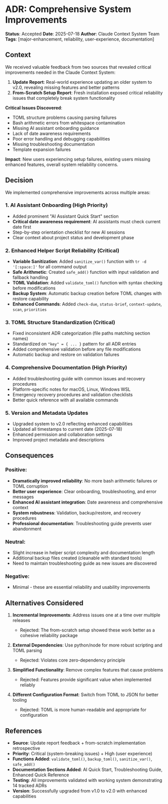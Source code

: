 # ADR: Comprehensive System Improvements

**Status**: Accepted
**Date**: 2025-07-18
**Author**: Claude Context System Team
**Tags**: [major-enhancement, reliability, user-experience, documentation]

## Context

We received valuable feedback from two sources that revealed critical improvements needed in the Claude Context System:

1. **Update Report**: Real-world experience updating an older system to v2.0, revealing missing features and better patterns
2. **From-Scratch Setup Report**: Fresh installation exposed critical reliability issues that completely break system functionality

**Critical Issues Discovered**:
- TOML structure problems causing parsing failures
- Bash arithmetic errors from whitespace contamination
- Missing AI assistant onboarding guidance
- Lack of date awareness requirements
- Poor error handling and debugging capabilities
- Missing troubleshooting documentation
- Template expansion failures

**Impact**: New users experiencing setup failures, existing users missing enhanced features, overall system reliability concerns.

## Decision

We implemented comprehensive improvements across multiple areas:

### 1. **AI Assistant Onboarding (High Priority)**
- Added prominent "AI Assistant Quick Start" section
- **Critical date awareness requirement**: AI assistants must check current date first
- Step-by-step orientation checklist for new AI sessions
- Clear context about project status and development phase

### 2. **Enhanced Helper Script Reliability (Critical)**
- **Variable Sanitization**: Added `sanitize_var()` function with `tr -d '[:space:]'` for all command output
- **Safe Arithmetic**: Created `safe_add()` function with input validation and fallback handling
- **TOML Validation**: Added `validate_toml()` function with syntax checking before modifications
- **Backup System**: Automatic backup creation before TOML changes with restore capability
- **Enhanced Commands**: Added `check-due`, `status-brief`, `context-update`, `scan`, `priorities`

### 3. **TOML Structure Standardization (Critical)**
- Fixed inconsistent ADR categorization (file paths matching section names)
- Standardized on `"key" = { ... }` pattern for all ADR entries
- Added comprehensive validation before any file modifications
- Automatic backup and restore on validation failures

### 4. **Comprehensive Documentation (High Priority)**
- Added troubleshooting guide with common issues and recovery procedures
- Platform-specific notes for macOS, Linux, Windows WSL
- Emergency recovery procedures and validation checklists
- Better quick reference with all available commands

### 5. **Version and Metadata Updates**
- Upgraded system to v2.0 reflecting enhanced capabilities
- Updated all timestamps to current date (2025-07-18)
- Enhanced permission and collaboration settings
- Improved project metadata and descriptions

## Consequences

### Positive:
- **Dramatically improved reliability**: No more bash arithmetic failures or TOML corruption
- **Better user experience**: Clear onboarding, troubleshooting, and error messages
- **Enhanced AI assistant integration**: Date awareness and comprehensive context
- **System robustness**: Validation, backup/restore, and recovery procedures
- **Professional documentation**: Troubleshooting guide prevents user abandonment

### Neutral:
- Slight increase in helper script complexity and documentation length
- Additional backup files created (cleanable with standard tools)
- Need to maintain troubleshooting guide as new issues are discovered

### Negative:
- Minimal - these are essential reliability and usability improvements

## Alternatives Considered

1. **Incremental Improvements**: Address issues one at a time over multiple releases
   - Rejected: The from-scratch setup showed these work better as a cohesive reliability package

2. **External Dependencies**: Use python/node for more robust scripting and TOML parsing
   - Rejected: Violates core zero-dependency principle

3. **Simplified Functionality**: Remove complex features that cause problems
   - Rejected: Features provide significant value when implemented reliably

4. **Different Configuration Format**: Switch from TOML to JSON for better tooling
   - Rejected: TOML is more human-readable and appropriate for configuration

## References

- **Source**: Update report feedback + from-scratch implementation retrospective
- **Priority**: Critical (system-breaking issues) + High (user experience)
- **Functions Added**: `validate_toml()`, `backup_toml()`, `sanitize_var()`, `safe_add()`
- **Documentation Sections Added**: AI Quick Start, Troubleshooting Guide, Enhanced Quick Reference
- **Testing**: All improvements validated with working system demonstrating 14 tracked ADRs
- **Version**: Successfully upgraded from v1.0 to v2.0 with enhanced capabilities
